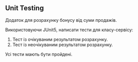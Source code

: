 Unit Testing
----------------

Додаток для розрахунку бонусу від суми продажів.

Використовуючи JUnit5, написати тести
для класу-сервісу:
1) Тест із очікуваним результатом розрахунку.
2) Тест із неочікуваним результатом розрахунку.

Усі тести мають бути пройдені.
